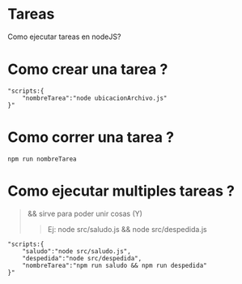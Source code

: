# Tareas
Como ejecutar tareas en nodeJS?

# Como crear una tarea ?

~~~
"scripts:{
    "nombreTarea":"node ubicacionArchivo.js"
}"
~~~

# Como correr una tarea ?

~~~
npm run nombreTarea
~~~

# Como ejecutar multiples tareas ?

> && sirve para poder unir cosas (Y)
>> Ej: node src/saludo.js && node src/despedida.js

~~~
"scripts:{
    "saludo":"node src/saludo.js",
    "despedida":"node src/despedida",
    "nombreTarea":"npm run saludo && npm run despedida"
}"
~~~